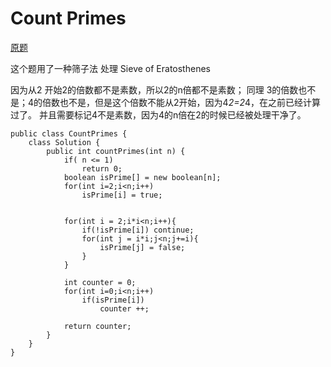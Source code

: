 # Count Primes
[原题](https://leetcode.com/problems/count-primes/description/)

这个题用了一种筛子法 处理
Sieve of Eratosthenes

因为从2 开始2的倍数都不是素数，所以2的n倍都不是素数； 同理 3的倍数也不是；4的倍数也不是，但是这个倍数不能从2开始，因为4*2=2*4，在之前已经计算过了。
并且需要标记4不是素数，因为4的n倍在2的时候已经被处理干净了。

````
public class CountPrimes {
    class Solution {
        public int countPrimes(int n) {
            if( n <= 1)
                return 0;
            boolean isPrime[] = new boolean[n];
            for(int i=2;i<n;i++)
                isPrime[i] = true;


            for(int i = 2;i*i<n;i++){
                if(!isPrime[i]) continue;
                for(int j = i*i;j<n;j+=i){
                    isPrime[j] = false;
                }
            }

            int counter = 0;
            for(int i=0;i<n;i++)
                if(isPrime[i])
                    counter ++;

            return counter;
        }
    }
}

````
